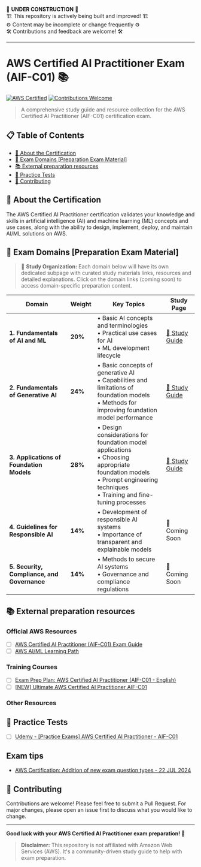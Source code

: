 
🚧 **UNDER CONSTRUCTION** 🚧  
🏗️ This repository is actively being built and improved! 🏗️  
⚙️ Content may be incomplete or change frequently ⚙️  
🛠️ Contributions and feedback are welcome! 🛠️

---

# AWS Certified AI Practitioner Exam (AIF-C01) 📚

[![AWS Certified](https://img.shields.io/badge/AWS-Certified%20AI%20Practitioner-orange?style=flat&logo=amazon-aws)](https://aws.amazon.com/certification/certified-ai-practitioner/)
[![Contributions Welcome](https://img.shields.io/badge/contributions-welcome-brightgreen.svg?style=flat)](CONTRIBUTING.md)

> A comprehensive study guide and resource collection for the AWS Certified AI Practitioner (AIF-C01) certification exam.

## 📋 Table of Contents

- [🎯 About the Certification](#-about-the-certification)
- [🎯 Exam Domains [Preparation Exam Material]](#-exam-domains-preparation-exam-material)
- [📚 External preparation resources](#-external-preparation-resources)
- [📝 Practice Tests](#-practice-tests)
- [🤝 Contributing](#-contributing)

## 🎯 About the Certification

The AWS Certified AI Practitioner certification validates your knowledge and skills in artificial intelligence (AI) and machine learning (ML) concepts and use cases, along with the ability to design, implement, deploy, and maintain AI/ML solutions on AWS.

## 🎯 Exam Domains [Preparation Exam Material]

> 📖 **Study Organization:** Each domain below will have its own dedicated subpage with curated study materials links, resources and detailed explanations. Click on the domain links (coming soon) to access domain-specific preparation content.

| Domain | Weight | Key Topics | Study Page |
|--------|--------|------------|------------|
| **1. Fundamentals of AI and ML** | **20%** | • Basic AI concepts and terminologies<br>• Practical use cases for AI<br>• ML development lifecycle | [ 📖 Study Guide](domain-1-fundamentals-ai-ml.md) |
| **2. Fundamentals of Generative AI** | **24%** | • Basic concepts of generative AI<br>• Capabilities and limitations of foundation models<br>• Methods for improving foundation model performance | [ 📖 Study Guide](domain-2-fundamentals-generative-ai.md) |
| **3. Applications of Foundation Models** | **28%** | • Design considerations for foundation model applications<br>• Choosing appropriate foundation models<br>• Prompt engineering techniques<br>• Training and fine-tuning processes | [ 📖 Study Guide](domain-3-applications-of-foundation-models.md) |
| **4. Guidelines for Responsible AI** | **14%** | • Development of responsible AI systems<br>• Importance of transparent and explainable models | 🔗 Coming Soon |
| **5. Security, Compliance, and Governance** | **14%** | • Methods to secure AI systems<br>• Governance and compliance regulations | 🔗 Coming Soon |

## 📚 External preparation resources

### Official AWS Resources
- [ ] [AWS Certified AI Practitioner (AIF-C01) Exam Guide](https://d1.awsstatic.com/onedam/marketing-channels/website/aws/en_US/certification/approved/pdfs/docs-ai-practitioner/AWS-Certified-AI-Practitioner_Exam-Guide.pdf)
- [ ] [AWS AI/ML Learning Path](https://aws.amazon.com/training/learning-paths/machine-learning/)

### Training Courses
- [ ] [Exam Prep Plan: AWS Certified AI Practitioner (AIF-C01 - English)](https://skillbuilder.aws/learn/PWGBM4E8ZM/official-practice-exam-aws-certified-ai-practitioner-aifc01--english/B1MF12M4GE)
- [ ] [[NEW] Ultimate AWS Certified AI Practitioner AIF-C01](aws-ai-practitioner-certified/)

### Other Resources

## 📝 Practice Tests
- [ ] [Udemy - [Practice Exams] AWS Certified AI Practitioner - AIF-C01](https://www.udemy.com/course/practice-exams-aws-certified-ai-practitioner)

## Exam tips
- [AWS Certification: Addition of new exam question types - 22 JUL 2024](https://aws.amazon.com/blogs/training-and-certification/aws-certification-new-exam-question-types/)

## 🤝 Contributing

Contributions are welcome! Please feel free to submit a Pull Request. For major changes, please open an issue first to discuss what you would like to change.

---

**Good luck with your AWS Certified AI Practitioner exam preparation! 🚀**

> **Disclaimer:** This repository is not affiliated with Amazon Web Services (AWS). It's a community-driven study guide to help with exam preparation.